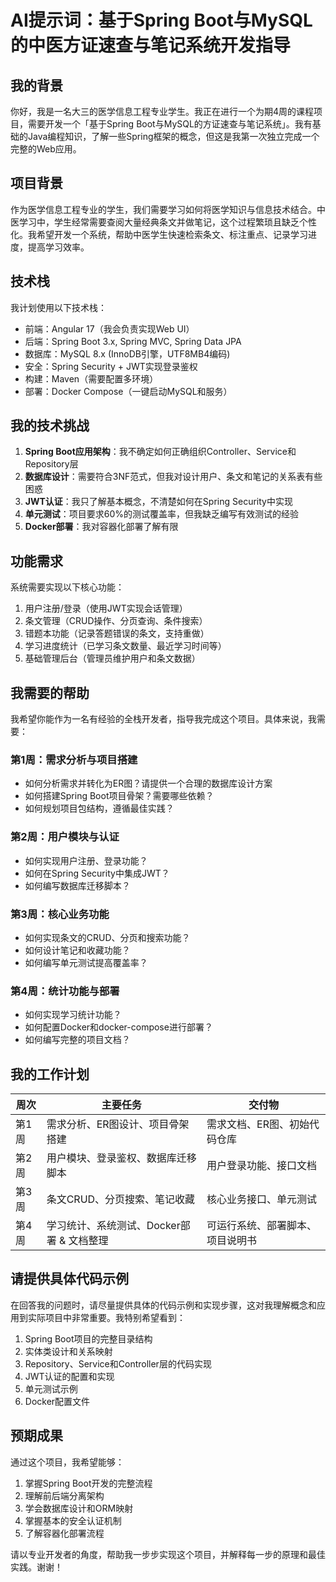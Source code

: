 # AI提示词：基于Spring Boot与MySQL的中医方证速查与笔记系统开发指导

## 我的背景

你好，我是一名大三的医学信息工程专业学生。我正在进行一个为期4周的课程项目，需要开发一个「基于Spring Boot与MySQL的方证速查与笔记系统」。我有基础的Java编程知识，了解一些Spring框架的概念，但这是我第一次独立完成一个完整的Web应用。

## 项目背景

作为医学信息工程专业的学生，我们需要学习如何将医学知识与信息技术结合。中医学习中，学生经常需要查阅大量经典条文并做笔记，这个过程繁琐且缺乏个性化。我希望开发一个系统，帮助中医学生快速检索条文、标注重点、记录学习进度，提高学习效率。

## 技术栈

我计划使用以下技术栈：
- 前端：Angular 17（我会负责实现Web UI）
- 后端：Spring Boot 3.x, Spring MVC, Spring Data JPA
- 数据库：MySQL 8.x (InnoDB引擎，UTF8MB4编码)
- 安全：Spring Security + JWT实现登录鉴权
- 构建：Maven（需要配置多环境）
- 部署：Docker Compose（一键启动MySQL和服务）

## 我的技术挑战

1. **Spring Boot应用架构**：我不确定如何正确组织Controller、Service和Repository层
2. **数据库设计**：需要符合3NF范式，但我对设计用户、条文和笔记的关系表有些困惑
3. **JWT认证**：我只了解基本概念，不清楚如何在Spring Security中实现
4. **单元测试**：项目要求60%的测试覆盖率，但我缺乏编写有效测试的经验
5. **Docker部署**：我对容器化部署了解有限

## 功能需求

系统需要实现以下核心功能：
1. 用户注册/登录（使用JWT实现会话管理）
2. 条文管理（CRUD操作、分页查询、条件搜索）
3. 错题本功能（记录答题错误的条文，支持重做）
4. 学习进度统计（已学习条文数量、最近学习时间等）
5. 基础管理后台（管理员维护用户和条文数据）

## 我需要的帮助

我希望你能作为一名有经验的全栈开发者，指导我完成这个项目。具体来说，我需要：

### 第1周：需求分析与项目搭建
- 如何分析需求并转化为ER图？请提供一个合理的数据库设计方案
- 如何搭建Spring Boot项目骨架？需要哪些依赖？
- 如何规划项目包结构，遵循最佳实践？

### 第2周：用户模块与认证
- 如何实现用户注册、登录功能？
- 如何在Spring Security中集成JWT？
- 如何编写数据库迁移脚本？

### 第3周：核心业务功能
- 如何实现条文的CRUD、分页和搜索功能？
- 如何设计笔记和收藏功能？
- 如何编写单元测试提高覆盖率？

### 第4周：统计功能与部署
- 如何实现学习统计功能？
- 如何配置Docker和docker-compose进行部署？
- 如何编写完整的项目文档？

## 我的工作计划

| 周次 | 主要任务 | 交付物 |
| ---- | -------- | ------ |
| 第1周 | 需求分析、ER图设计、项目骨架搭建 | 需求文档、ER图、初始代码仓库 |
| 第2周 | 用户模块、登录鉴权、数据库迁移脚本 | 用户登录功能、接口文档 |
| 第3周 | 条文CRUD、分页搜索、笔记收藏 | 核心业务接口、单元测试 |
| 第4周 | 学习统计、系统测试、Docker部署 & 文档整理 | 可运行系统、部署脚本、项目说明书 |

## 请提供具体代码示例

在回答我的问题时，请尽量提供具体的代码示例和实现步骤，这对我理解概念和应用到实际项目中非常重要。我特别希望看到：

1. Spring Boot项目的完整目录结构
2. 实体类设计和关系映射
3. Repository、Service和Controller层的代码实现
4. JWT认证的配置和实现
5. 单元测试示例
6. Docker配置文件

## 预期成果

通过这个项目，我希望能够：
1. 掌握Spring Boot开发的完整流程
2. 理解前后端分离架构
3. 学会数据库设计和ORM映射
4. 掌握基本的安全认证机制
5. 了解容器化部署流程

请以专业开发者的角度，帮助我一步步实现这个项目，并解释每一步的原理和最佳实践。谢谢！